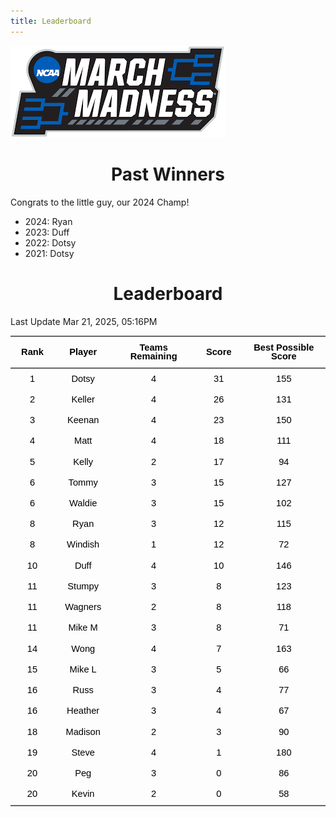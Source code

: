 ```yaml
---
title: Leaderboard
---
```


<link href="/rmarkdown-libs/tabwid/tabwid.css" rel="stylesheet" />
<script src="/rmarkdown-libs/tabwid/tabwid.js"></script>
<style type="text/css">
h1 {
  text-align: center;
}
</style>

![](march_madness_logo.png)

# Past Winners

Congrats to the little guy, our 2024 Champ!

- 2024: Ryan
- 2023: Duff
- 2022: Dotsy
- 2021: Dotsy

# Leaderboard

Last Update Mar 21, 2025, 05:16PM

<div class="tabwid"><style>.cl-b658325a{}.cl-b65452b6{font-family:'Helvetica';font-size:11pt;font-weight:bold;font-style:normal;text-decoration:none;color:rgba(0, 0, 0, 1.00);background-color:transparent;}.cl-b65452c0{font-family:'Helvetica';font-size:11pt;font-weight:normal;font-style:normal;text-decoration:none;color:rgba(0, 0, 0, 1.00);background-color:transparent;}.cl-b655ca6a{margin:0;text-align:center;border-bottom: 0 solid rgba(0, 0, 0, 1.00);border-top: 0 solid rgba(0, 0, 0, 1.00);border-left: 0 solid rgba(0, 0, 0, 1.00);border-right: 0 solid rgba(0, 0, 0, 1.00);padding-bottom:5pt;padding-top:5pt;padding-left:5pt;padding-right:5pt;line-height: 1;background-color:transparent;}.cl-b655d51e{width:0.659in;background-color:transparent;vertical-align: middle;border-bottom: 1.5pt solid rgba(102, 102, 102, 1.00);border-top: 1.5pt solid rgba(102, 102, 102, 1.00);border-left: 0 solid rgba(0, 0, 0, 1.00);border-right: 0 solid rgba(0, 0, 0, 1.00);margin-bottom:0;margin-top:0;margin-left:0;margin-right:0;}.cl-b655d528{width:0.897in;background-color:transparent;vertical-align: middle;border-bottom: 1.5pt solid rgba(102, 102, 102, 1.00);border-top: 1.5pt solid rgba(102, 102, 102, 1.00);border-left: 0 solid rgba(0, 0, 0, 1.00);border-right: 0 solid rgba(0, 0, 0, 1.00);margin-bottom:0;margin-top:0;margin-left:0;margin-right:0;}.cl-b655d529{width:1.593in;background-color:transparent;vertical-align: middle;border-bottom: 1.5pt solid rgba(102, 102, 102, 1.00);border-top: 1.5pt solid rgba(102, 102, 102, 1.00);border-left: 0 solid rgba(0, 0, 0, 1.00);border-right: 0 solid rgba(0, 0, 0, 1.00);margin-bottom:0;margin-top:0;margin-left:0;margin-right:0;}.cl-b655d52a{width:0.71in;background-color:transparent;vertical-align: middle;border-bottom: 1.5pt solid rgba(102, 102, 102, 1.00);border-top: 1.5pt solid rgba(102, 102, 102, 1.00);border-left: 0 solid rgba(0, 0, 0, 1.00);border-right: 0 solid rgba(0, 0, 0, 1.00);margin-bottom:0;margin-top:0;margin-left:0;margin-right:0;}.cl-b655d52b{width:1.754in;background-color:transparent;vertical-align: middle;border-bottom: 1.5pt solid rgba(102, 102, 102, 1.00);border-top: 1.5pt solid rgba(102, 102, 102, 1.00);border-left: 0 solid rgba(0, 0, 0, 1.00);border-right: 0 solid rgba(0, 0, 0, 1.00);margin-bottom:0;margin-top:0;margin-left:0;margin-right:0;}.cl-b655d532{width:0.659in;background-color:transparent;vertical-align: middle;border-bottom: 0 solid rgba(0, 0, 0, 1.00);border-top: 0 solid rgba(0, 0, 0, 1.00);border-left: 0 solid rgba(0, 0, 0, 1.00);border-right: 0 solid rgba(0, 0, 0, 1.00);margin-bottom:0;margin-top:0;margin-left:0;margin-right:0;}.cl-b655d533{width:0.897in;background-color:transparent;vertical-align: middle;border-bottom: 0 solid rgba(0, 0, 0, 1.00);border-top: 0 solid rgba(0, 0, 0, 1.00);border-left: 0 solid rgba(0, 0, 0, 1.00);border-right: 0 solid rgba(0, 0, 0, 1.00);margin-bottom:0;margin-top:0;margin-left:0;margin-right:0;}.cl-b655d534{width:1.593in;background-color:transparent;vertical-align: middle;border-bottom: 0 solid rgba(0, 0, 0, 1.00);border-top: 0 solid rgba(0, 0, 0, 1.00);border-left: 0 solid rgba(0, 0, 0, 1.00);border-right: 0 solid rgba(0, 0, 0, 1.00);margin-bottom:0;margin-top:0;margin-left:0;margin-right:0;}.cl-b655d53c{width:0.71in;background-color:transparent;vertical-align: middle;border-bottom: 0 solid rgba(0, 0, 0, 1.00);border-top: 0 solid rgba(0, 0, 0, 1.00);border-left: 0 solid rgba(0, 0, 0, 1.00);border-right: 0 solid rgba(0, 0, 0, 1.00);margin-bottom:0;margin-top:0;margin-left:0;margin-right:0;}.cl-b655d53d{width:1.754in;background-color:transparent;vertical-align: middle;border-bottom: 0 solid rgba(0, 0, 0, 1.00);border-top: 0 solid rgba(0, 0, 0, 1.00);border-left: 0 solid rgba(0, 0, 0, 1.00);border-right: 0 solid rgba(0, 0, 0, 1.00);margin-bottom:0;margin-top:0;margin-left:0;margin-right:0;}.cl-b655d53e{width:0.659in;background-color:transparent;vertical-align: middle;border-bottom: 0 solid rgba(0, 0, 0, 1.00);border-top: 0 solid rgba(0, 0, 0, 1.00);border-left: 0 solid rgba(0, 0, 0, 1.00);border-right: 0 solid rgba(0, 0, 0, 1.00);margin-bottom:0;margin-top:0;margin-left:0;margin-right:0;}.cl-b655d546{width:0.897in;background-color:transparent;vertical-align: middle;border-bottom: 0 solid rgba(0, 0, 0, 1.00);border-top: 0 solid rgba(0, 0, 0, 1.00);border-left: 0 solid rgba(0, 0, 0, 1.00);border-right: 0 solid rgba(0, 0, 0, 1.00);margin-bottom:0;margin-top:0;margin-left:0;margin-right:0;}.cl-b655d547{width:1.593in;background-color:transparent;vertical-align: middle;border-bottom: 0 solid rgba(0, 0, 0, 1.00);border-top: 0 solid rgba(0, 0, 0, 1.00);border-left: 0 solid rgba(0, 0, 0, 1.00);border-right: 0 solid rgba(0, 0, 0, 1.00);margin-bottom:0;margin-top:0;margin-left:0;margin-right:0;}.cl-b655d550{width:0.71in;background-color:transparent;vertical-align: middle;border-bottom: 0 solid rgba(0, 0, 0, 1.00);border-top: 0 solid rgba(0, 0, 0, 1.00);border-left: 0 solid rgba(0, 0, 0, 1.00);border-right: 0 solid rgba(0, 0, 0, 1.00);margin-bottom:0;margin-top:0;margin-left:0;margin-right:0;}.cl-b655d551{width:1.754in;background-color:transparent;vertical-align: middle;border-bottom: 0 solid rgba(0, 0, 0, 1.00);border-top: 0 solid rgba(0, 0, 0, 1.00);border-left: 0 solid rgba(0, 0, 0, 1.00);border-right: 0 solid rgba(0, 0, 0, 1.00);margin-bottom:0;margin-top:0;margin-left:0;margin-right:0;}.cl-b655d552{width:0.659in;background-color:transparent;vertical-align: middle;border-bottom: 0 solid rgba(0, 0, 0, 1.00);border-top: 0 solid rgba(0, 0, 0, 1.00);border-left: 0 solid rgba(0, 0, 0, 1.00);border-right: 0 solid rgba(0, 0, 0, 1.00);margin-bottom:0;margin-top:0;margin-left:0;margin-right:0;}.cl-b655d553{width:0.897in;background-color:transparent;vertical-align: middle;border-bottom: 0 solid rgba(0, 0, 0, 1.00);border-top: 0 solid rgba(0, 0, 0, 1.00);border-left: 0 solid rgba(0, 0, 0, 1.00);border-right: 0 solid rgba(0, 0, 0, 1.00);margin-bottom:0;margin-top:0;margin-left:0;margin-right:0;}.cl-b655d55a{width:1.593in;background-color:transparent;vertical-align: middle;border-bottom: 0 solid rgba(0, 0, 0, 1.00);border-top: 0 solid rgba(0, 0, 0, 1.00);border-left: 0 solid rgba(0, 0, 0, 1.00);border-right: 0 solid rgba(0, 0, 0, 1.00);margin-bottom:0;margin-top:0;margin-left:0;margin-right:0;}.cl-b655d55b{width:0.71in;background-color:transparent;vertical-align: middle;border-bottom: 0 solid rgba(0, 0, 0, 1.00);border-top: 0 solid rgba(0, 0, 0, 1.00);border-left: 0 solid rgba(0, 0, 0, 1.00);border-right: 0 solid rgba(0, 0, 0, 1.00);margin-bottom:0;margin-top:0;margin-left:0;margin-right:0;}.cl-b655d55c{width:1.754in;background-color:transparent;vertical-align: middle;border-bottom: 0 solid rgba(0, 0, 0, 1.00);border-top: 0 solid rgba(0, 0, 0, 1.00);border-left: 0 solid rgba(0, 0, 0, 1.00);border-right: 0 solid rgba(0, 0, 0, 1.00);margin-bottom:0;margin-top:0;margin-left:0;margin-right:0;}.cl-b655d55d{width:0.659in;background-color:transparent;vertical-align: middle;border-bottom: 0 solid rgba(0, 0, 0, 1.00);border-top: 0 solid rgba(0, 0, 0, 1.00);border-left: 0 solid rgba(0, 0, 0, 1.00);border-right: 0 solid rgba(0, 0, 0, 1.00);margin-bottom:0;margin-top:0;margin-left:0;margin-right:0;}.cl-b655d564{width:0.897in;background-color:transparent;vertical-align: middle;border-bottom: 0 solid rgba(0, 0, 0, 1.00);border-top: 0 solid rgba(0, 0, 0, 1.00);border-left: 0 solid rgba(0, 0, 0, 1.00);border-right: 0 solid rgba(0, 0, 0, 1.00);margin-bottom:0;margin-top:0;margin-left:0;margin-right:0;}.cl-b655d565{width:1.593in;background-color:transparent;vertical-align: middle;border-bottom: 0 solid rgba(0, 0, 0, 1.00);border-top: 0 solid rgba(0, 0, 0, 1.00);border-left: 0 solid rgba(0, 0, 0, 1.00);border-right: 0 solid rgba(0, 0, 0, 1.00);margin-bottom:0;margin-top:0;margin-left:0;margin-right:0;}.cl-b655d566{width:0.71in;background-color:transparent;vertical-align: middle;border-bottom: 0 solid rgba(0, 0, 0, 1.00);border-top: 0 solid rgba(0, 0, 0, 1.00);border-left: 0 solid rgba(0, 0, 0, 1.00);border-right: 0 solid rgba(0, 0, 0, 1.00);margin-bottom:0;margin-top:0;margin-left:0;margin-right:0;}.cl-b655d56e{width:1.754in;background-color:transparent;vertical-align: middle;border-bottom: 0 solid rgba(0, 0, 0, 1.00);border-top: 0 solid rgba(0, 0, 0, 1.00);border-left: 0 solid rgba(0, 0, 0, 1.00);border-right: 0 solid rgba(0, 0, 0, 1.00);margin-bottom:0;margin-top:0;margin-left:0;margin-right:0;}.cl-b655d56f{width:0.659in;background-color:transparent;vertical-align: middle;border-bottom: 0 solid rgba(0, 0, 0, 1.00);border-top: 0 solid rgba(0, 0, 0, 1.00);border-left: 0 solid rgba(0, 0, 0, 1.00);border-right: 0 solid rgba(0, 0, 0, 1.00);margin-bottom:0;margin-top:0;margin-left:0;margin-right:0;}.cl-b655d570{width:0.897in;background-color:transparent;vertical-align: middle;border-bottom: 0 solid rgba(0, 0, 0, 1.00);border-top: 0 solid rgba(0, 0, 0, 1.00);border-left: 0 solid rgba(0, 0, 0, 1.00);border-right: 0 solid rgba(0, 0, 0, 1.00);margin-bottom:0;margin-top:0;margin-left:0;margin-right:0;}.cl-b655d578{width:1.593in;background-color:transparent;vertical-align: middle;border-bottom: 0 solid rgba(0, 0, 0, 1.00);border-top: 0 solid rgba(0, 0, 0, 1.00);border-left: 0 solid rgba(0, 0, 0, 1.00);border-right: 0 solid rgba(0, 0, 0, 1.00);margin-bottom:0;margin-top:0;margin-left:0;margin-right:0;}.cl-b655d579{width:0.71in;background-color:transparent;vertical-align: middle;border-bottom: 0 solid rgba(0, 0, 0, 1.00);border-top: 0 solid rgba(0, 0, 0, 1.00);border-left: 0 solid rgba(0, 0, 0, 1.00);border-right: 0 solid rgba(0, 0, 0, 1.00);margin-bottom:0;margin-top:0;margin-left:0;margin-right:0;}.cl-b655d57a{width:1.754in;background-color:transparent;vertical-align: middle;border-bottom: 0 solid rgba(0, 0, 0, 1.00);border-top: 0 solid rgba(0, 0, 0, 1.00);border-left: 0 solid rgba(0, 0, 0, 1.00);border-right: 0 solid rgba(0, 0, 0, 1.00);margin-bottom:0;margin-top:0;margin-left:0;margin-right:0;}.cl-b655d57b{width:0.659in;background-color:transparent;vertical-align: middle;border-bottom: 0 solid rgba(0, 0, 0, 1.00);border-top: 0 solid rgba(0, 0, 0, 1.00);border-left: 0 solid rgba(0, 0, 0, 1.00);border-right: 0 solid rgba(0, 0, 0, 1.00);margin-bottom:0;margin-top:0;margin-left:0;margin-right:0;}.cl-b655d582{width:0.897in;background-color:transparent;vertical-align: middle;border-bottom: 0 solid rgba(0, 0, 0, 1.00);border-top: 0 solid rgba(0, 0, 0, 1.00);border-left: 0 solid rgba(0, 0, 0, 1.00);border-right: 0 solid rgba(0, 0, 0, 1.00);margin-bottom:0;margin-top:0;margin-left:0;margin-right:0;}.cl-b655d583{width:1.593in;background-color:transparent;vertical-align: middle;border-bottom: 0 solid rgba(0, 0, 0, 1.00);border-top: 0 solid rgba(0, 0, 0, 1.00);border-left: 0 solid rgba(0, 0, 0, 1.00);border-right: 0 solid rgba(0, 0, 0, 1.00);margin-bottom:0;margin-top:0;margin-left:0;margin-right:0;}.cl-b655d58c{width:0.71in;background-color:transparent;vertical-align: middle;border-bottom: 0 solid rgba(0, 0, 0, 1.00);border-top: 0 solid rgba(0, 0, 0, 1.00);border-left: 0 solid rgba(0, 0, 0, 1.00);border-right: 0 solid rgba(0, 0, 0, 1.00);margin-bottom:0;margin-top:0;margin-left:0;margin-right:0;}.cl-b655d58d{width:1.754in;background-color:transparent;vertical-align: middle;border-bottom: 0 solid rgba(0, 0, 0, 1.00);border-top: 0 solid rgba(0, 0, 0, 1.00);border-left: 0 solid rgba(0, 0, 0, 1.00);border-right: 0 solid rgba(0, 0, 0, 1.00);margin-bottom:0;margin-top:0;margin-left:0;margin-right:0;}.cl-b655d58e{width:0.659in;background-color:transparent;vertical-align: middle;border-bottom: 0 solid rgba(0, 0, 0, 1.00);border-top: 0 solid rgba(0, 0, 0, 1.00);border-left: 0 solid rgba(0, 0, 0, 1.00);border-right: 0 solid rgba(0, 0, 0, 1.00);margin-bottom:0;margin-top:0;margin-left:0;margin-right:0;}.cl-b655d596{width:0.897in;background-color:transparent;vertical-align: middle;border-bottom: 0 solid rgba(0, 0, 0, 1.00);border-top: 0 solid rgba(0, 0, 0, 1.00);border-left: 0 solid rgba(0, 0, 0, 1.00);border-right: 0 solid rgba(0, 0, 0, 1.00);margin-bottom:0;margin-top:0;margin-left:0;margin-right:0;}.cl-b655d597{width:1.593in;background-color:transparent;vertical-align: middle;border-bottom: 0 solid rgba(0, 0, 0, 1.00);border-top: 0 solid rgba(0, 0, 0, 1.00);border-left: 0 solid rgba(0, 0, 0, 1.00);border-right: 0 solid rgba(0, 0, 0, 1.00);margin-bottom:0;margin-top:0;margin-left:0;margin-right:0;}.cl-b655d598{width:0.71in;background-color:transparent;vertical-align: middle;border-bottom: 0 solid rgba(0, 0, 0, 1.00);border-top: 0 solid rgba(0, 0, 0, 1.00);border-left: 0 solid rgba(0, 0, 0, 1.00);border-right: 0 solid rgba(0, 0, 0, 1.00);margin-bottom:0;margin-top:0;margin-left:0;margin-right:0;}.cl-b655d599{width:1.754in;background-color:transparent;vertical-align: middle;border-bottom: 0 solid rgba(0, 0, 0, 1.00);border-top: 0 solid rgba(0, 0, 0, 1.00);border-left: 0 solid rgba(0, 0, 0, 1.00);border-right: 0 solid rgba(0, 0, 0, 1.00);margin-bottom:0;margin-top:0;margin-left:0;margin-right:0;}.cl-b655d5a0{width:0.659in;background-color:transparent;vertical-align: middle;border-bottom: 0 solid rgba(0, 0, 0, 1.00);border-top: 0 solid rgba(0, 0, 0, 1.00);border-left: 0 solid rgba(0, 0, 0, 1.00);border-right: 0 solid rgba(0, 0, 0, 1.00);margin-bottom:0;margin-top:0;margin-left:0;margin-right:0;}.cl-b655d5a1{width:0.897in;background-color:transparent;vertical-align: middle;border-bottom: 0 solid rgba(0, 0, 0, 1.00);border-top: 0 solid rgba(0, 0, 0, 1.00);border-left: 0 solid rgba(0, 0, 0, 1.00);border-right: 0 solid rgba(0, 0, 0, 1.00);margin-bottom:0;margin-top:0;margin-left:0;margin-right:0;}.cl-b655d5a2{width:1.593in;background-color:transparent;vertical-align: middle;border-bottom: 0 solid rgba(0, 0, 0, 1.00);border-top: 0 solid rgba(0, 0, 0, 1.00);border-left: 0 solid rgba(0, 0, 0, 1.00);border-right: 0 solid rgba(0, 0, 0, 1.00);margin-bottom:0;margin-top:0;margin-left:0;margin-right:0;}.cl-b655d5aa{width:0.71in;background-color:transparent;vertical-align: middle;border-bottom: 0 solid rgba(0, 0, 0, 1.00);border-top: 0 solid rgba(0, 0, 0, 1.00);border-left: 0 solid rgba(0, 0, 0, 1.00);border-right: 0 solid rgba(0, 0, 0, 1.00);margin-bottom:0;margin-top:0;margin-left:0;margin-right:0;}.cl-b655d5ab{width:1.754in;background-color:transparent;vertical-align: middle;border-bottom: 0 solid rgba(0, 0, 0, 1.00);border-top: 0 solid rgba(0, 0, 0, 1.00);border-left: 0 solid rgba(0, 0, 0, 1.00);border-right: 0 solid rgba(0, 0, 0, 1.00);margin-bottom:0;margin-top:0;margin-left:0;margin-right:0;}.cl-b655d5ac{width:0.659in;background-color:transparent;vertical-align: middle;border-bottom: 0 solid rgba(0, 0, 0, 1.00);border-top: 0 solid rgba(0, 0, 0, 1.00);border-left: 0 solid rgba(0, 0, 0, 1.00);border-right: 0 solid rgba(0, 0, 0, 1.00);margin-bottom:0;margin-top:0;margin-left:0;margin-right:0;}.cl-b655d5b4{width:0.897in;background-color:transparent;vertical-align: middle;border-bottom: 0 solid rgba(0, 0, 0, 1.00);border-top: 0 solid rgba(0, 0, 0, 1.00);border-left: 0 solid rgba(0, 0, 0, 1.00);border-right: 0 solid rgba(0, 0, 0, 1.00);margin-bottom:0;margin-top:0;margin-left:0;margin-right:0;}.cl-b655d5b5{width:1.593in;background-color:transparent;vertical-align: middle;border-bottom: 0 solid rgba(0, 0, 0, 1.00);border-top: 0 solid rgba(0, 0, 0, 1.00);border-left: 0 solid rgba(0, 0, 0, 1.00);border-right: 0 solid rgba(0, 0, 0, 1.00);margin-bottom:0;margin-top:0;margin-left:0;margin-right:0;}.cl-b655d5b6{width:0.71in;background-color:transparent;vertical-align: middle;border-bottom: 0 solid rgba(0, 0, 0, 1.00);border-top: 0 solid rgba(0, 0, 0, 1.00);border-left: 0 solid rgba(0, 0, 0, 1.00);border-right: 0 solid rgba(0, 0, 0, 1.00);margin-bottom:0;margin-top:0;margin-left:0;margin-right:0;}.cl-b655d5b7{width:1.754in;background-color:transparent;vertical-align: middle;border-bottom: 0 solid rgba(0, 0, 0, 1.00);border-top: 0 solid rgba(0, 0, 0, 1.00);border-left: 0 solid rgba(0, 0, 0, 1.00);border-right: 0 solid rgba(0, 0, 0, 1.00);margin-bottom:0;margin-top:0;margin-left:0;margin-right:0;}.cl-b655d5be{width:0.659in;background-color:transparent;vertical-align: middle;border-bottom: 0 solid rgba(0, 0, 0, 1.00);border-top: 0 solid rgba(0, 0, 0, 1.00);border-left: 0 solid rgba(0, 0, 0, 1.00);border-right: 0 solid rgba(0, 0, 0, 1.00);margin-bottom:0;margin-top:0;margin-left:0;margin-right:0;}.cl-b655d5bf{width:0.897in;background-color:transparent;vertical-align: middle;border-bottom: 0 solid rgba(0, 0, 0, 1.00);border-top: 0 solid rgba(0, 0, 0, 1.00);border-left: 0 solid rgba(0, 0, 0, 1.00);border-right: 0 solid rgba(0, 0, 0, 1.00);margin-bottom:0;margin-top:0;margin-left:0;margin-right:0;}.cl-b655d5c0{width:1.593in;background-color:transparent;vertical-align: middle;border-bottom: 0 solid rgba(0, 0, 0, 1.00);border-top: 0 solid rgba(0, 0, 0, 1.00);border-left: 0 solid rgba(0, 0, 0, 1.00);border-right: 0 solid rgba(0, 0, 0, 1.00);margin-bottom:0;margin-top:0;margin-left:0;margin-right:0;}.cl-b655d5c1{width:0.71in;background-color:transparent;vertical-align: middle;border-bottom: 0 solid rgba(0, 0, 0, 1.00);border-top: 0 solid rgba(0, 0, 0, 1.00);border-left: 0 solid rgba(0, 0, 0, 1.00);border-right: 0 solid rgba(0, 0, 0, 1.00);margin-bottom:0;margin-top:0;margin-left:0;margin-right:0;}.cl-b655d5c8{width:1.754in;background-color:transparent;vertical-align: middle;border-bottom: 0 solid rgba(0, 0, 0, 1.00);border-top: 0 solid rgba(0, 0, 0, 1.00);border-left: 0 solid rgba(0, 0, 0, 1.00);border-right: 0 solid rgba(0, 0, 0, 1.00);margin-bottom:0;margin-top:0;margin-left:0;margin-right:0;}.cl-b655d5c9{width:0.659in;background-color:transparent;vertical-align: middle;border-bottom: 1.5pt solid rgba(102, 102, 102, 1.00);border-top: 0 solid rgba(0, 0, 0, 1.00);border-left: 0 solid rgba(0, 0, 0, 1.00);border-right: 0 solid rgba(0, 0, 0, 1.00);margin-bottom:0;margin-top:0;margin-left:0;margin-right:0;}.cl-b655d5ca{width:0.897in;background-color:transparent;vertical-align: middle;border-bottom: 1.5pt solid rgba(102, 102, 102, 1.00);border-top: 0 solid rgba(0, 0, 0, 1.00);border-left: 0 solid rgba(0, 0, 0, 1.00);border-right: 0 solid rgba(0, 0, 0, 1.00);margin-bottom:0;margin-top:0;margin-left:0;margin-right:0;}.cl-b655d5d2{width:1.593in;background-color:transparent;vertical-align: middle;border-bottom: 1.5pt solid rgba(102, 102, 102, 1.00);border-top: 0 solid rgba(0, 0, 0, 1.00);border-left: 0 solid rgba(0, 0, 0, 1.00);border-right: 0 solid rgba(0, 0, 0, 1.00);margin-bottom:0;margin-top:0;margin-left:0;margin-right:0;}.cl-b655d5d3{width:0.71in;background-color:transparent;vertical-align: middle;border-bottom: 1.5pt solid rgba(102, 102, 102, 1.00);border-top: 0 solid rgba(0, 0, 0, 1.00);border-left: 0 solid rgba(0, 0, 0, 1.00);border-right: 0 solid rgba(0, 0, 0, 1.00);margin-bottom:0;margin-top:0;margin-left:0;margin-right:0;}.cl-b655d5d4{width:1.754in;background-color:transparent;vertical-align: middle;border-bottom: 1.5pt solid rgba(102, 102, 102, 1.00);border-top: 0 solid rgba(0, 0, 0, 1.00);border-left: 0 solid rgba(0, 0, 0, 1.00);border-right: 0 solid rgba(0, 0, 0, 1.00);margin-bottom:0;margin-top:0;margin-left:0;margin-right:0;}</style><table data-quarto-disable-processing='true' class='cl-b658325a'><thead><tr style="overflow-wrap:break-word;"><th class="cl-b655d51e"><p class="cl-b655ca6a"><span class="cl-b65452b6">Rank</span></p></th><th class="cl-b655d528"><p class="cl-b655ca6a"><span class="cl-b65452b6">Player</span></p></th><th class="cl-b655d529"><p class="cl-b655ca6a"><span class="cl-b65452b6">Teams Remaining</span></p></th><th class="cl-b655d52a"><p class="cl-b655ca6a"><span class="cl-b65452b6">Score</span></p></th><th class="cl-b655d52b"><p class="cl-b655ca6a"><span class="cl-b65452b6">Best Possible Score</span></p></th></tr></thead><tbody><tr style="overflow-wrap:break-word;"><td class="cl-b655d532"><p class="cl-b655ca6a"><span class="cl-b65452c0">1</span></p></td><td class="cl-b655d533"><p class="cl-b655ca6a"><span class="cl-b65452c0">Dotsy</span></p></td><td class="cl-b655d534"><p class="cl-b655ca6a"><span class="cl-b65452c0">4</span></p></td><td class="cl-b655d53c"><p class="cl-b655ca6a"><span class="cl-b65452c0">31</span></p></td><td class="cl-b655d53d"><p class="cl-b655ca6a"><span class="cl-b65452c0">155</span></p></td></tr><tr style="overflow-wrap:break-word;"><td class="cl-b655d53e"><p class="cl-b655ca6a"><span class="cl-b65452c0">2</span></p></td><td class="cl-b655d546"><p class="cl-b655ca6a"><span class="cl-b65452c0">Keller</span></p></td><td class="cl-b655d547"><p class="cl-b655ca6a"><span class="cl-b65452c0">4</span></p></td><td class="cl-b655d550"><p class="cl-b655ca6a"><span class="cl-b65452c0">26</span></p></td><td class="cl-b655d551"><p class="cl-b655ca6a"><span class="cl-b65452c0">131</span></p></td></tr><tr style="overflow-wrap:break-word;"><td class="cl-b655d53e"><p class="cl-b655ca6a"><span class="cl-b65452c0">3</span></p></td><td class="cl-b655d546"><p class="cl-b655ca6a"><span class="cl-b65452c0">Keenan</span></p></td><td class="cl-b655d547"><p class="cl-b655ca6a"><span class="cl-b65452c0">4</span></p></td><td class="cl-b655d550"><p class="cl-b655ca6a"><span class="cl-b65452c0">23</span></p></td><td class="cl-b655d551"><p class="cl-b655ca6a"><span class="cl-b65452c0">150</span></p></td></tr><tr style="overflow-wrap:break-word;"><td class="cl-b655d552"><p class="cl-b655ca6a"><span class="cl-b65452c0">4</span></p></td><td class="cl-b655d553"><p class="cl-b655ca6a"><span class="cl-b65452c0">Matt</span></p></td><td class="cl-b655d55a"><p class="cl-b655ca6a"><span class="cl-b65452c0">4</span></p></td><td class="cl-b655d55b"><p class="cl-b655ca6a"><span class="cl-b65452c0">18</span></p></td><td class="cl-b655d55c"><p class="cl-b655ca6a"><span class="cl-b65452c0">111</span></p></td></tr><tr style="overflow-wrap:break-word;"><td class="cl-b655d532"><p class="cl-b655ca6a"><span class="cl-b65452c0">5</span></p></td><td class="cl-b655d533"><p class="cl-b655ca6a"><span class="cl-b65452c0">Kelly</span></p></td><td class="cl-b655d534"><p class="cl-b655ca6a"><span class="cl-b65452c0">2</span></p></td><td class="cl-b655d53c"><p class="cl-b655ca6a"><span class="cl-b65452c0">17</span></p></td><td class="cl-b655d53d"><p class="cl-b655ca6a"><span class="cl-b65452c0">94</span></p></td></tr><tr style="overflow-wrap:break-word;"><td class="cl-b655d532"><p class="cl-b655ca6a"><span class="cl-b65452c0">6</span></p></td><td class="cl-b655d533"><p class="cl-b655ca6a"><span class="cl-b65452c0">Tommy</span></p></td><td class="cl-b655d534"><p class="cl-b655ca6a"><span class="cl-b65452c0">3</span></p></td><td class="cl-b655d53c"><p class="cl-b655ca6a"><span class="cl-b65452c0">15</span></p></td><td class="cl-b655d53d"><p class="cl-b655ca6a"><span class="cl-b65452c0">127</span></p></td></tr><tr style="overflow-wrap:break-word;"><td class="cl-b655d55d"><p class="cl-b655ca6a"><span class="cl-b65452c0">6</span></p></td><td class="cl-b655d564"><p class="cl-b655ca6a"><span class="cl-b65452c0">Waldie</span></p></td><td class="cl-b655d565"><p class="cl-b655ca6a"><span class="cl-b65452c0">3</span></p></td><td class="cl-b655d566"><p class="cl-b655ca6a"><span class="cl-b65452c0">15</span></p></td><td class="cl-b655d56e"><p class="cl-b655ca6a"><span class="cl-b65452c0">102</span></p></td></tr><tr style="overflow-wrap:break-word;"><td class="cl-b655d532"><p class="cl-b655ca6a"><span class="cl-b65452c0">8</span></p></td><td class="cl-b655d533"><p class="cl-b655ca6a"><span class="cl-b65452c0">Ryan</span></p></td><td class="cl-b655d534"><p class="cl-b655ca6a"><span class="cl-b65452c0">3</span></p></td><td class="cl-b655d53c"><p class="cl-b655ca6a"><span class="cl-b65452c0">12</span></p></td><td class="cl-b655d53d"><p class="cl-b655ca6a"><span class="cl-b65452c0">115</span></p></td></tr><tr style="overflow-wrap:break-word;"><td class="cl-b655d56f"><p class="cl-b655ca6a"><span class="cl-b65452c0">8</span></p></td><td class="cl-b655d570"><p class="cl-b655ca6a"><span class="cl-b65452c0">Windish</span></p></td><td class="cl-b655d578"><p class="cl-b655ca6a"><span class="cl-b65452c0">1</span></p></td><td class="cl-b655d579"><p class="cl-b655ca6a"><span class="cl-b65452c0">12</span></p></td><td class="cl-b655d57a"><p class="cl-b655ca6a"><span class="cl-b65452c0">72</span></p></td></tr><tr style="overflow-wrap:break-word;"><td class="cl-b655d57b"><p class="cl-b655ca6a"><span class="cl-b65452c0">10</span></p></td><td class="cl-b655d582"><p class="cl-b655ca6a"><span class="cl-b65452c0">Duff</span></p></td><td class="cl-b655d583"><p class="cl-b655ca6a"><span class="cl-b65452c0">4</span></p></td><td class="cl-b655d58c"><p class="cl-b655ca6a"><span class="cl-b65452c0">10</span></p></td><td class="cl-b655d58d"><p class="cl-b655ca6a"><span class="cl-b65452c0">146</span></p></td></tr><tr style="overflow-wrap:break-word;"><td class="cl-b655d58e"><p class="cl-b655ca6a"><span class="cl-b65452c0">11</span></p></td><td class="cl-b655d596"><p class="cl-b655ca6a"><span class="cl-b65452c0">Stumpy</span></p></td><td class="cl-b655d597"><p class="cl-b655ca6a"><span class="cl-b65452c0">3</span></p></td><td class="cl-b655d598"><p class="cl-b655ca6a"><span class="cl-b65452c0">8</span></p></td><td class="cl-b655d599"><p class="cl-b655ca6a"><span class="cl-b65452c0">123</span></p></td></tr><tr style="overflow-wrap:break-word;"><td class="cl-b655d5a0"><p class="cl-b655ca6a"><span class="cl-b65452c0">11</span></p></td><td class="cl-b655d5a1"><p class="cl-b655ca6a"><span class="cl-b65452c0">Wagners</span></p></td><td class="cl-b655d5a2"><p class="cl-b655ca6a"><span class="cl-b65452c0">2</span></p></td><td class="cl-b655d5aa"><p class="cl-b655ca6a"><span class="cl-b65452c0">8</span></p></td><td class="cl-b655d5ab"><p class="cl-b655ca6a"><span class="cl-b65452c0">118</span></p></td></tr><tr style="overflow-wrap:break-word;"><td class="cl-b655d53e"><p class="cl-b655ca6a"><span class="cl-b65452c0">11</span></p></td><td class="cl-b655d546"><p class="cl-b655ca6a"><span class="cl-b65452c0">Mike M</span></p></td><td class="cl-b655d547"><p class="cl-b655ca6a"><span class="cl-b65452c0">3</span></p></td><td class="cl-b655d550"><p class="cl-b655ca6a"><span class="cl-b65452c0">8</span></p></td><td class="cl-b655d551"><p class="cl-b655ca6a"><span class="cl-b65452c0">71</span></p></td></tr><tr style="overflow-wrap:break-word;"><td class="cl-b655d5a0"><p class="cl-b655ca6a"><span class="cl-b65452c0">14</span></p></td><td class="cl-b655d5a1"><p class="cl-b655ca6a"><span class="cl-b65452c0">Wong</span></p></td><td class="cl-b655d5a2"><p class="cl-b655ca6a"><span class="cl-b65452c0">4</span></p></td><td class="cl-b655d5aa"><p class="cl-b655ca6a"><span class="cl-b65452c0">7</span></p></td><td class="cl-b655d5ab"><p class="cl-b655ca6a"><span class="cl-b65452c0">163</span></p></td></tr><tr style="overflow-wrap:break-word;"><td class="cl-b655d53e"><p class="cl-b655ca6a"><span class="cl-b65452c0">15</span></p></td><td class="cl-b655d546"><p class="cl-b655ca6a"><span class="cl-b65452c0">Mike L</span></p></td><td class="cl-b655d547"><p class="cl-b655ca6a"><span class="cl-b65452c0">3</span></p></td><td class="cl-b655d550"><p class="cl-b655ca6a"><span class="cl-b65452c0">5</span></p></td><td class="cl-b655d551"><p class="cl-b655ca6a"><span class="cl-b65452c0">66</span></p></td></tr><tr style="overflow-wrap:break-word;"><td class="cl-b655d5ac"><p class="cl-b655ca6a"><span class="cl-b65452c0">16</span></p></td><td class="cl-b655d5b4"><p class="cl-b655ca6a"><span class="cl-b65452c0">Russ</span></p></td><td class="cl-b655d5b5"><p class="cl-b655ca6a"><span class="cl-b65452c0">3</span></p></td><td class="cl-b655d5b6"><p class="cl-b655ca6a"><span class="cl-b65452c0">4</span></p></td><td class="cl-b655d5b7"><p class="cl-b655ca6a"><span class="cl-b65452c0">77</span></p></td></tr><tr style="overflow-wrap:break-word;"><td class="cl-b655d55d"><p class="cl-b655ca6a"><span class="cl-b65452c0">16</span></p></td><td class="cl-b655d564"><p class="cl-b655ca6a"><span class="cl-b65452c0">Heather</span></p></td><td class="cl-b655d565"><p class="cl-b655ca6a"><span class="cl-b65452c0">3</span></p></td><td class="cl-b655d566"><p class="cl-b655ca6a"><span class="cl-b65452c0">4</span></p></td><td class="cl-b655d56e"><p class="cl-b655ca6a"><span class="cl-b65452c0">67</span></p></td></tr><tr style="overflow-wrap:break-word;"><td class="cl-b655d56f"><p class="cl-b655ca6a"><span class="cl-b65452c0">18</span></p></td><td class="cl-b655d570"><p class="cl-b655ca6a"><span class="cl-b65452c0">Madison</span></p></td><td class="cl-b655d578"><p class="cl-b655ca6a"><span class="cl-b65452c0">2</span></p></td><td class="cl-b655d579"><p class="cl-b655ca6a"><span class="cl-b65452c0">3</span></p></td><td class="cl-b655d57a"><p class="cl-b655ca6a"><span class="cl-b65452c0">90</span></p></td></tr><tr style="overflow-wrap:break-word;"><td class="cl-b655d5be"><p class="cl-b655ca6a"><span class="cl-b65452c0">19</span></p></td><td class="cl-b655d5bf"><p class="cl-b655ca6a"><span class="cl-b65452c0">Steve</span></p></td><td class="cl-b655d5c0"><p class="cl-b655ca6a"><span class="cl-b65452c0">4</span></p></td><td class="cl-b655d5c1"><p class="cl-b655ca6a"><span class="cl-b65452c0">1</span></p></td><td class="cl-b655d5c8"><p class="cl-b655ca6a"><span class="cl-b65452c0">180</span></p></td></tr><tr style="overflow-wrap:break-word;"><td class="cl-b655d5a0"><p class="cl-b655ca6a"><span class="cl-b65452c0">20</span></p></td><td class="cl-b655d5a1"><p class="cl-b655ca6a"><span class="cl-b65452c0">Peg</span></p></td><td class="cl-b655d5a2"><p class="cl-b655ca6a"><span class="cl-b65452c0">3</span></p></td><td class="cl-b655d5aa"><p class="cl-b655ca6a"><span class="cl-b65452c0">0</span></p></td><td class="cl-b655d5ab"><p class="cl-b655ca6a"><span class="cl-b65452c0">86</span></p></td></tr><tr style="overflow-wrap:break-word;"><td class="cl-b655d5c9"><p class="cl-b655ca6a"><span class="cl-b65452c0">20</span></p></td><td class="cl-b655d5ca"><p class="cl-b655ca6a"><span class="cl-b65452c0">Kevin</span></p></td><td class="cl-b655d5d2"><p class="cl-b655ca6a"><span class="cl-b65452c0">2</span></p></td><td class="cl-b655d5d3"><p class="cl-b655ca6a"><span class="cl-b65452c0">0</span></p></td><td class="cl-b655d5d4"><p class="cl-b655ca6a"><span class="cl-b65452c0">58</span></p></td></tr></tbody></table></div>
